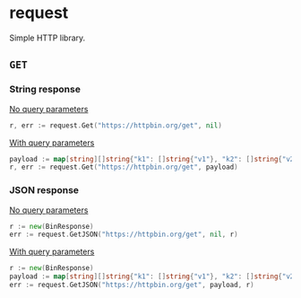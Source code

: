 # request

Simple HTTP library.

## `GET`

### String response

[No query parameters](examples/get.go)
```go
r, err := request.Get("https://httpbin.org/get", nil)
```

[With query parameters](examples/getparams.go)
```go
payload := map[string][]string{"k1": []string{"v1"}, "k2": []string{"v2", "v3"}}
r, err := request.Get("https://httpbin.org/get", payload)
```

### JSON response

[No query parameters](examples/getjson.go)
```go
r := new(BinResponse)
err := request.GetJSON("https://httpbin.org/get", nil, r)
```

[With query parameters](examples/getjsonparams.go)
```go
r := new(BinResponse)
payload := map[string][]string{"k1": []string{"v1"}, "k2": []string{"v2", "v3"}}
err := request.GetJSON("https://httpbin.org/get", payload, r)
```
